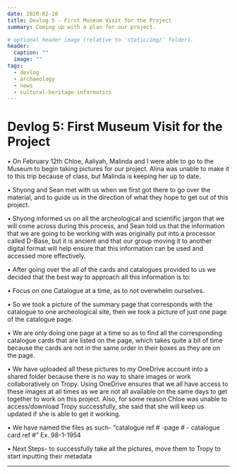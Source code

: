 ```yaml
---
date: 2020-02-10
title: Devlog 5 - First Museum Visit for the Project
summary: Coming up with a plan for our project.

# optional header image (relative to 'static/img/' folder).
header:
  caption: ""
  image: ""
tags:
  - devlog
  - archaeology
  - news
  - cultural-heritage-informatics
---
```


# Devlog 5: First Museum Visit for the Project

•	On February 12th Chloe, Aaliyah, Malinda and I were able to go to the Museum to begin taking pictures for our project. Alina was unable to make it to this trip because of class, but Malinda is keeping her up to date. 

•	Shyong and Sean met with us when we first got there to go over the material, and to guide us in the direction of what they hope to get out of this project. 

•	Shyong informed us on all the archeological and scientific jargon that we will come across during this process, and Sean told us that the information that we are going to be working with was originally put into a processor called D-Base, but it is ancient and that our group moving it to another digital format will help ensure that this information can be used and accessed more effectively. 

•	After going over the all of the cards and catalogues provided to us we decided that the best way to approach all this information is to:

•	Focus on one Catalogue at a time, as to not overwhelm ourselves. 

•	So we took a picture of the summary page that corresponds with the catalogue to one archeological site, then we took a picture of just one page of the catalogue page.

•	We are only doing one page at a time so as to find all the corresponding catalogue cards that are listed on the page, which takes quite a bit of time because the cards are not in the same order in their boxes as they are on the page.

•	We have uploaded all these pictures to my OneDrive account into a shared folder because there is no way to share images or work collaboratively on Tropy. Using OneDrive ensures that we all have access to these images at all times as we are not all available on the same days to get together to work on this project. Also, for some reason Chloe was unable to access/download Tropy successfully, she said that she will keep us updated if she is able to get it working.

•	We have named the files as such- “catalogue ref # -page # - catalogue card ref #” Ex. 98-1-1954

•	Next Steps- to successfully take all the pictures, move them to Tropy to start inputting their metadata


---
